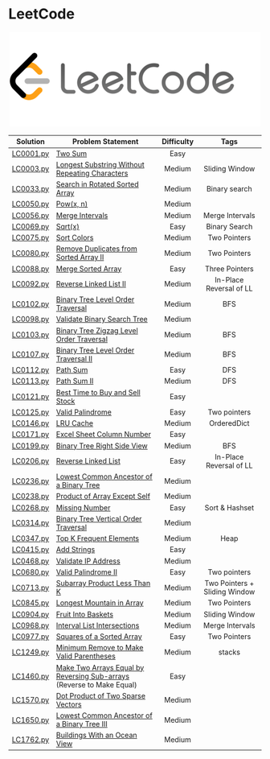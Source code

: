 # LeetCode

<p align="center"><img src="./assets/leetcode.png"></p>

|  Solution   | Problem Statement                                                       | Difficulty |             Tags              |
|:-----------:|-------------------------------------------------------------------------|:----------:|:-----------------------------:|
| [LC0001.py] | [Two Sum]                                                               |    Easy    |                               |
| [LC0003.py] | [Longest Substring Without Repeating Characters]                        |   Medium   |        Sliding Window         |
| [LC0033.py] | [Search in Rotated Sorted Array]                                        |   Medium   |         Binary search         |
| [LC0050.py] | [Pow(x, n)]                                                             |   Medium   |                               |
| [LC0056.py] | [Merge Intervals]                                                       |   Medium   |        Merge Intervals        |
| [LC0069.py] | [Sqrt(x)]                                                               |    Easy    |         Binary Search         |
| [LC0075.py] | [Sort Colors]                                                           |   Medium   |         Two Pointers          |
| [LC0080.py] | [Remove Duplicates from Sorted Array II]                                |   Medium   |         Two Pointers          |
| [LC0088.py] | [Merge Sorted Array]                                                    |    Easy    |        Three Pointers         |
| [LC0092.py] | [Reverse Linked List II]                                                |   Medium   |    In-Place Reversal of LL    |
| [LC0102.py] | [Binary Tree Level Order Traversal]                                     |   Medium   |              BFS              |
| [LC0098.py] | [Validate Binary Search Tree]                                           |   Medium   |                               |
| [LC0103.py] | [Binary Tree Zigzag Level Order Traversal]                              |   Medium   |              BFS              |
| [LC0107.py] | [Binary Tree Level Order Traversal II]                                  |   Medium   |              BFS              |
| [LC0112.py] | [Path Sum]                                                              |    Easy    |              DFS              |
| [LC0113.py] | [Path Sum II]                                                           |   Medium   |              DFS              |
| [LC0121.py] | [Best Time to Buy and Sell Stock]                                       |    Easy    |                               |
| [LC0125.py] | [Valid Palindrome]                                                      |    Easy    |         Two pointers          |
| [LC0146.py] | [LRU Cache]                                                             |   Medium   |          OrderedDict          |
| [LC0171.py] | [Excel Sheet Column Number]                                             |    Easy    |                               |
| [LC0199.py] | [Binary Tree Right Side View]                                           |   Medium   |              BFS              |
| [LC0206.py] | [Reverse Linked List]                                                   |    Easy    |    In-Place Reversal of LL    |
| [LC0236.py] | [Lowest Common Ancestor of a Binary Tree]                               |   Medium   |                               |
| [LC0238.py] | [Product of Array Except Self]                                          |   Medium   |                               |
| [LC0268.py] | [Missing Number]                                                        |    Easy    |        Sort & Hashset         |
| [LC0314.py] | [Binary Tree Vertical Order Traversal]                                  |   Medium   |                               |
| [LC0347.py] | [Top K Frequent Elements]                                               |   Medium   |             Heap              |
| [LC0415.py] | [Add Strings]                                                           |    Easy    |                               |
| [LC0468.py] | [Validate IP Address]                                                   |   Medium   |                               |
| [LC0680.py] | [Valid Palindrome II]                                                   |    Easy    |         Two pointers          |
| [LC0713.py] | [Subarray Product Less Than K]                                          |   Medium   | Two Pointers + Sliding Window |
| [LC0845.py] | [Longest Mountain in Array]                                             |   Medium   |         Two Pointers          |
| [LC0904.py] | [Fruit Into Baskets]                                                    |   Medium   |        Sliding Window         |
| [LC0968.py] | [Interval List Intersections]                                           |   Medium   |        Merge Intervals        |
| [LC0977.py] | [Squares of a Sorted Array]                                             |    Easy    |         Two Pointers          |
| [LC1249.py] | [Minimum Remove to Make Valid Parentheses]                              |   Medium   |            stacks             |
| [LC1460.py] | [Make Two Arrays Equal by Reversing Sub-arrays] (Reverse to Make Equal) |    Easy    |                               |
| [LC1570.py] | [Dot Product of Two Sparse Vectors]                                     |   Medium   |                               |
| [LC1650.py] | [Lowest Common Ancestor of a Binary Tree III]                           |   Medium   |                               |
| [LC1762.py] | [Buildings With an Ocean View]                                          |   Medium   |                               |

[//]: # (Solutions)

[LC0001.py]: Solutions/LC0001.py?ts=4
[Two Sum]: https://leetcode.com/problems/two-sum/

[LC0003.py]: Solutions/LC0003.py?ts=4
[Longest Substring Without Repeating Characters]: https://leetcode.com/problems/longest-substring-without-repeating-characters/


[LC0033.py]: Solutions/LC0033.py?ts=4
[Search in Rotated Sorted Array]: https://leetcode.com/problems/search-in-rotated-sorted-array/

[LC0050.py]: Solutions/LC0050.py?ts=4
[Pow(x, n)]: https://leetcode.com/problems/powx-n/

[LC0056.py]: Solutions/LC0056.py?ts=4
[Merge Intervals]: https://leetcode.com/problems/merge-intervals/

[LC0069.py]: Solutions/LC0069.py?ts=4
[Sqrt(x)]: https://leetcode.com/problems/sqrtx/

[LC0075.py]: Solutions/LC0075.py?ts=4
[Sort Colors]: https://leetcode.com/problems/sort-colors/

[LC0080.py]: Solutions/LC0080.py?ts=4
[Remove Duplicates from Sorted Array II]: https://leetcode.com/problems/remove-duplicates-from-sorted-array-ii/

[LC0088.py]: Solutions/LC0088.py?ts=4
[Merge Sorted Array]: https://leetcode.com/problems/merge-sorted-array/

[LC0092.py]: Solutions/LC0092.py?ts=4
[Reverse Linked List II]: https://leetcode.com/problems/reverse-linked-list-ii/

[LC0098.py]: Solutions/LC0098.py?ts=4
[Validate Binary Search Tree]: https://leetcode.com/problems/validate-binary-search-tree/

[LC0102.py]: Solutions/LC0102.py?ts=4
[Binary Tree Level Order Traversal]: https://leetcode.com/problems/binary-tree-level-order-traversal/

[LC0103.py]: Solutions/LC0103.py?ts=4
[Binary Tree Zigzag Level Order Traversal]: https://leetcode.com/problems/binary-tree-zigzag-level-order-traversal/

[LC0107.py]: Solutions/LC0107.py?ts=4
[Binary Tree Level Order Traversal II]: https://leetcode.com/problems/binary-tree-level-order-traversal-ii/

[LC0112.py]: Solutions/LC0112.py?ts=4
[Path Sum]: https://leetcode.com/problems/path-sum/

[LC0113.py]: Solutions/LC0113.py?ts=4
[Path Sum II]: https://leetcode.com/problems/path-sum-ii/

[LC0121.py]: Solutions/LC0121.py?ts=4
[Best Time to Buy and Sell Stock]: https://leetcode.com/problems/best-time-to-buy-and-sell-stock/

[LC0125.py]: Solutions/LC0125.py?ts=4
[Valid Palindrome]: https://leetcode.com/problems/valid-palindrome/

[LC0146.py]: Solutions/LC0146.py?ts=4
[LRU Cache]: https://leetcode.com/problems/lru-cache/

[LC0171.py]: Solutions/LC0171.py?ts=4
[Excel Sheet Column Number]: https://leetcode.com/problems/excel-sheet-column-number/

[LC0199.py]: Solutions/LC0199.py?ts=4
[Binary Tree Right Side View]: https://leetcode.com/problems/binary-tree-right-side-view/


[LC0206.py]: Solutions/LC0206.py?ts=4
[Reverse Linked List]: https://leetcode.com/problems/reverse-linked-list/

[LC0236.py]: Solutions/LC0236.py?ts=4
[Lowest Common Ancestor of a Binary Tree]: https://leetcode.com/problems/lowest-common-ancestor-of-a-binary-tree/

[LC0238.py]: Solutions/LC0238.py?ts=4
[Product of Array Except Self]: https://leetcode.com/problems/product-of-array-except-self/

[LC0268.py]: Solutions/LC0268.py?ts=4
[Missing Number]: https://leetcode.com/problems/missing-number/

[LC0314.py]: Solutions/LC0314.py?ts=4
[Binary Tree Vertical Order Traversal]: https://leetcode.com/problems/binary-tree-vertical-order-traversal/

[LC0347.py]: Solutions/LC0347.py?ts=4
[Top K Frequent Elements]: https://leetcode.com/problems/top-k-frequent-elements/

[LC0415.py]: Solutions/LC0415.py?ts=4
[Add Strings]: https://leetcode.com/problems/add-strings/

[LC0468.py]: Solutions/LC0468.py?ts=4
[Validate IP Address]: https://leetcode.com/problems/validate-ip-address/

[LC0680.py]: Solutions/LC0680.py?ts=4
[Valid Palindrome II]: https://leetcode.com/problems/valid-palindrome-ii/

[LC0713.py]: Solutions/LC0713.py?ts=4
[Subarray Product Less Than K]: https://leetcode.com/problems/subarray-product-less-than-k/

[LC0845.py]: Solutions/LC0845.py?ts=4
[Longest Mountain in Array]: https://leetcode.com/problems/longest-mountain-in-array/

[LC0904.py]: Solutions/LC0904.py?ts=4
[Fruit Into Baskets]: https://leetcode.com/problems/fruit-into-baskets/

[LC0968.py]: Solutions/LC0968.py?ts=4
[Interval List Intersections]: https://leetcode.com/problems/interval-list-intersections/

[LC0977.py]: Solutions/LC0977.py?ts=4
[Squares of a Sorted Array]: https://leetcode.com/problems/squares-of-a-sorted-array/

[LC1249.py]: Solutions/LC1249.py?ts=4
[Minimum Remove to Make Valid Parentheses]: https://leetcode.com/problems/minimum-remove-to-make-valid-parentheses/

[LC1460.py]: Solutions/LC1460.py?ts=4
[Make Two Arrays Equal by Reversing Sub-arrays]: https://leetcode.com/problems/make-two-arrays-equal-by-reversing-sub-arrays/

[LC1570.py]: Solutions/LC1570.py?ts=4
[Dot Product of Two Sparse Vectors]: https://leetcode.com/problems/dot-product-of-two-sparse-vectors/

[LC1650.py]: Solutions/LC1650.py?ts=4
[Lowest Common Ancestor of a Binary Tree III]: https://leetcode.com/problems/lowest-common-ancestor-of-a-binary-tree-iii/


[LC1762.py]: Solutions/LC1762.py?ts=4
[Buildings With an Ocean View]: https://leetcode.com/problems/buildings-with-an-ocean-view/